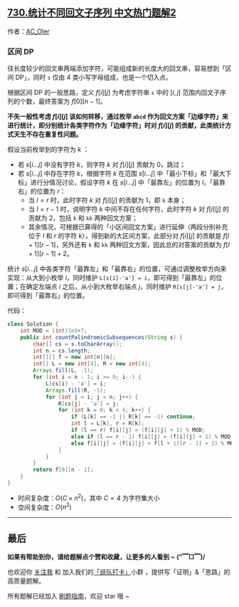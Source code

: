 ## [730.统计不同回文子序列 中文热门题解2](https://leetcode.cn/problems/count-different-palindromic-subsequences/solutions/100000/by-ac_oier-lbva)

作者：[AC_OIer](https://leetcode.cn/u/AC_OIer)

### 区间 DP

往长度较少的回文串两端添加字符，可能组成新的长度大的回文串，容易想到「区间 DP」，同时 `s` 仅由 $4$ 类小写字母组成，也是一个切入点。

根据区间 DP 的一般思路，定义 $f[i][j]$ 为考虑字符串 `s` 中的 $[i,j]$ 范围内回文子序列的个数，最终答案为 $f[0][n - 1]$。

**不失一般性考虑 $f[i][j]$ 该如何转移，通过枚举 `abcd` 作为回文方案「边缘字符」来进行统计，即分别统计各类字符作为「边缘字符」时对 $f[i][j]$ 的贡献，此类统计方式天生不存在重复性问题。**

假设当前枚举到的字符为 $k$ ：

* 若 $s[i...j]$ 中没有字符 $k$，则字符 $k$ 对 $f[i][j]$ 贡献为 $0$，跳过；
* 若 $s[i...j]$ 中存在字符 $k$，根据字符 $k$ 在范围 $s[i...j]$ 中「最小下标」和「最大下标」进行分情况讨论，假设字符 $k$ 在 $s[i...j]$ 中「最靠左」的位置为 $l$，「最靠右」的位置为 $r$：
  * 当 $l = r$ 时，此时字符 $k$ 对 $f[i][j]$ 的贡献为 $1$，即 `k` 本身；
  * 当 $l = r - 1$ 时，说明字符 $k$ 中间不存在任何字符，此时字符 $k$ 对 $f[i][j]$ 的贡献为 $2$，包括 `k` 和 `kk` 两种回文方案；
  * 其余情况，可根据已算得的「小区间回文方案」进行延伸（两段分别补充位于 $l$ 和 $r$ 的字符 $k$），得到新的大区间方案，此部分对 $f[i][j]$ 的贡献是 $f[l + 1][r - 1]$，另外还有 `k` 和 `kk` 两种回文方案，因此总的对答案的贡献为 $f[l + 1][r - 1] + 2$。

统计 $s[i...j]$ 中各类字符「最靠左」和「最靠右」的位置，可通过调整枚举方向来实现：从大到小枚举 $i$，同时维护 `L[s[i]-'a'] = i`，即可得到「最靠左」的位置；在确定左端点 $i$ 之后，从小到大枚举右端点 $j$，同时维护 `R[s[j]-'a'] = j`，即可得到「最靠右」的位置。

代码：
```Java []
class Solution {
    int MOD = (int)1e9+7;
    public int countPalindromicSubsequences(String s) {
        char[] cs = s.toCharArray();
        int n = cs.length;
        int[][] f = new int[n][n];
        int[] L = new int[4], R = new int[4];
        Arrays.fill(L, -1);
        for (int i = n - 1; i >= 0; i--) {
            L[cs[i] - 'a'] = i;
            Arrays.fill(R, -1);
            for (int j = i; j < n; j++) {
                R[cs[j] - 'a'] = j;
                for (int k = 0; k < 4; k++) {
                    if (L[k] == -1 || R[k] == -1) continue;
                    int l = L[k], r = R[k];
                    if (l == r) f[i][j] = (f[i][j] + 1) % MOD;
                    else if (l == r - 1) f[i][j] = (f[i][j] + 2) % MOD;
                    else f[i][j] = (f[i][j] + f[l + 1][r - 1] + 2) % MOD;
                }
            }
        }
        return f[0][n - 1];
    }
}
```
* 时间复杂度：$O(C \times n^2)$，其中 $C = 4$ 为字符集大小
* 空间复杂度：$O(n^2)$

---

## 最后

**如果有帮助到你，请给题解点个赞和收藏，让更多的人看到 ~ ("▔□▔)/**

也欢迎你 [关注我](https://oscimg.oschina.net/oscnet/up-19688dc1af05cf8bdea43b2a863038ab9e5.png) 和 加入我们的[「组队打卡」](https://leetcode-cn.com/u/ac_oier/)小群 ，提供写「证明」&「思路」的高质量题解。

所有题解已经加入 [刷题指南](https://github.com/SharingSource/LogicStack-LeetCode/wiki)，欢迎 star 哦 ~